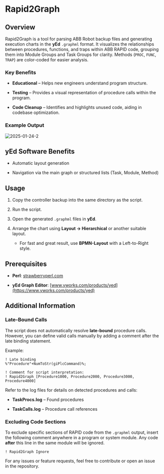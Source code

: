
# Rapid2Graph

## Overview

Rapid2Graph is a tool for parsing ABB Robot backup files and generating execution charts in the **yEd** ``.graphml`` format. It visualizes the relationships between procedures, functions, and traps within ABB RAPID code, grouping them into Module Groups and Task Groups for clarity. Methods (``PROC``, ``FUNC``, ``TRAP``) are color-coded for easier analysis.

### Key Benefits

* **Educational** – Helps new engineers understand program structure.

* **Testing** – Provides a visual representation of procedure calls within the program.

* **Code Cleanup** – Identifies and highlights unused code, aiding in codebase optimization.

### Example Output

![2025-01-24-2](https://github.com/user-attachments/assets/bcfcdf64-6b5c-4581-9c90-f8c5c4f124eb)

## yEd Software Benefits

* Automatic layout generation

* Navigation via the main graph or structured lists (Task, Module, Method)

## Usage

1. Copy the controller backup into the same directory as the script.

2. Run the script.

3. Open the generated ``.graphml`` files in **yEd**.

4. Arrange the chart using **Layout → Hierarchical** or another suitable layout.

   * For fast and great result, use **BPMN-Layout** with a Left-to-Right style.

## Prerequisites

* **Perl**: [strawberryperl.com](https://strawberryperl.com/)

* **yEd Graph Editor**: [www.yworks.com/products/yed](https://www.yworks.com/products/yed)

## Additional Information

### Late-Bound Calls

The script does not automatically resolve **late-bound** procedure calls. However, you can define valid calls manually by adding a comment after the late binding statement.

Example:
```
! Late binding
%"Procedure"+NumToStr(giPlcCommand)%;

! Comment for script interpretation:
! Rapid2Graph [Procedure1000, Procedure2000, Procedure3000, Procedure4000]
```

Refer to the log files for details on detected procedures and calls:

* **TaskProcs.log** – Found procedures

* **TaskCalls.log** – Procedure call references

### Excluding Code Sections

To exclude specific sections of RAPID code from the ``.graphml`` output, insert the following comment anywhere in a program or system module. Any code **after** this line in the same module will be ignored.

```
! Rapid2Graph Ignore
```

For any issues or feature requests, feel free to contribute or open an issue in the repository.

